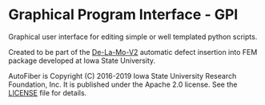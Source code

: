 # Graphical Program Interface - GPI

Graphical user interface for editing simple or well templated python scripts.

Created to be part of the [De-La-Mo-V2](https://github.com/idealab-isu/de-la-mo-v2) automatic defect insertion into FEM package developed at Iowa State University.

AutoFiber is Copyright (C) 2016-2019 Iowa State University
Research Foundation, Inc. It is published under the
Apache 2.0 license. See the [LICENSE](LICENSE) file for details.
